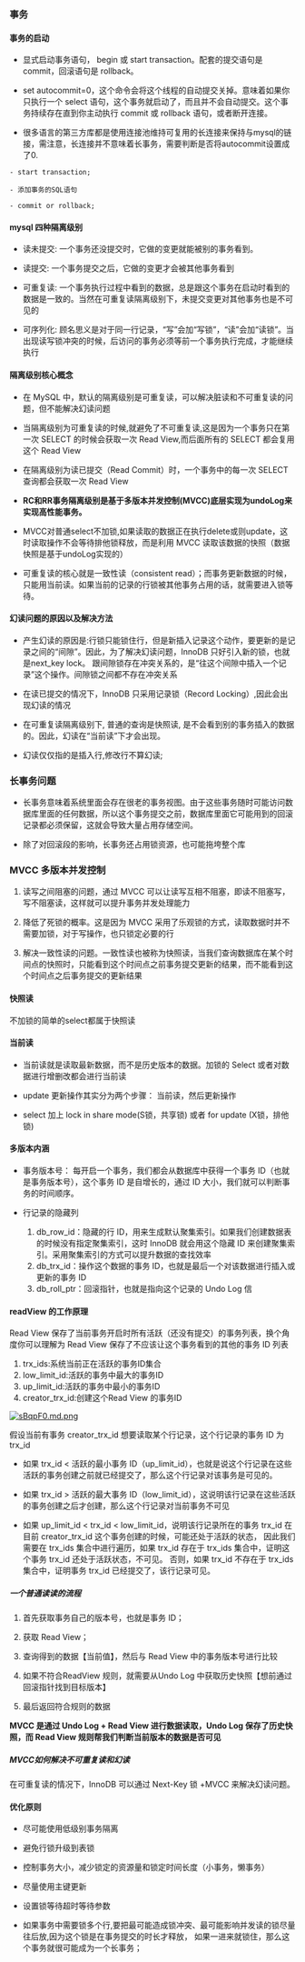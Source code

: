 ### 事务

#### 事务的启动

- 显式启动事务语句， begin 或 start transaction。配套的提交语句是 commit，回滚语句是 rollback。

- set autocommit=0，这个命令会将这个线程的自动提交关掉。意味着如果你只执行一个 select 语句，这个事务就启动了，而且并不会自动提交。这个事务持续存在直到你主动执行 commit 或 rollback 语句，或者断开连接。

- 很多语言的第三方库都是使用连接池维持可复用的长连接来保持与mysql的链接，需注意，长连接并不意味着长事务，需要判断是否将autocommit设置成了0.

```
- start transaction;

- 添加事务的SQL语句

- commit or rollback;

```
#### mysql 四种隔离级别

- 读未提交: 一个事务还没提交时，它做的变更就能被别的事务看到。

- 读提交: 一个事务提交之后，它做的变更才会被其他事务看到

- 可重复读: 一个事务执行过程中看到的数据，总是跟这个事务在启动时看到的数据是一致的。当然在可重复读隔离级别下，未提交变更对其他事务也是不可见的

- 可序列化: 顾名思义是对于同一行记录，“写”会加“写锁”，“读”会加“读锁”。当出现读写锁冲突的时候，后访问的事务必须等前一个事务执行完成，才能继续执行

#### 隔离级别核心概念

- 在 MySQL 中，默认的隔离级别是可重复读，可以解决脏读和不可重复读的问题，但不能解决幻读问题

- 当隔离级别为可重复读的时候,就避免了不可重复读,这是因为一个事务只在第一次 SELECT 的时候会获取一次 Read View,而后面所有的 SELECT 都会复用这个 Read View

- 在隔离级别为读已提交（Read Commit）时，一个事务中的每一次 SELECT 查询都会获取一次 Read View

- **RC和RR事务隔离级别是基于多版本并发控制(MVCC)底层实现为undoLog来实现高性能事务。**

- MVCC对普通select不加锁,如果读取的数据正在执行delete或则update，这时读取操作不会等待排他锁释放，而是利用 MVCC 读取该数据的快照（数据快照是基于undoLog实现的）

- 可重复读的核心就是一致性读（consistent read）；而事务更新数据的时候，只能用当前读。如果当前的记录的行锁被其他事务占用的话，就需要进入锁等待。


#### 幻读问题的原因以及解决方法

- 产生幻读的原因是:行锁只能锁住行，但是新插入记录这个动作，要更新的是记录之间的“间隙”。因此，为了解决幻读问题，InnoDB 只好引入新的锁，也就是next_key lock。
  跟间隙锁存在冲突关系的，是“往这个间隙中插入一个记录”这个操作。间隙锁之间都不存在冲突关系

- 在读已提交的情况下，InnoDB 只采用记录锁（Record Locking）,因此会出现幻读的情况

- 在可重复读隔离级别下, 普通的查询是快照读, 是不会看到别的事务插入的数据的。因此，幻读在“当前读”下才会出现。

- 幻读仅仅指的是插入行,修改行不算幻读;

### 长事务问题

- 长事务意味着系统里面会存在很老的事务视图。由于这些事务随时可能访问数据库里面的任何数据，所以这个事务提交之前，数据库里面它可能用到的回滚记录都必须保留，这就会导致大量占用存储空间。

- 除了对回滚段的影响，长事务还占用锁资源，也可能拖垮整个库

### MVCC 多版本并发控制

1. 读写之间阻塞的问题，通过 MVCC 可以让读写互相不阻塞，即读不阻塞写，写不阻塞读，这样就可以提升事务并发处理能力

2. 降低了死锁的概率。这是因为 MVCC 采用了乐观锁的方式，读取数据时并不需要加锁，对于写操作，也只锁定必要的行

3. 解决一致性读的问题。一致性读也被称为快照读，当我们查询数据库在某个时间点的快照时，只能看到这个时间点之前事务提交更新的结果，而不能看到这个时间点之后事务提交的更新结果

#### 快照读

不加锁的简单的select都属于快照读

#### 当前读

- 当前读就是读取最新数据，而不是历史版本的数据。加锁的 Select 或者对数据进行增删改都会进行当前读

- update 更新操作其实分为两个步骤： 当前读，然后更新操作

- select 加上 lock in share mode(S锁，共享锁) 或者 for update (X锁，排他锁)

#### 多版本内涵

- 事务版本号：
  每开启一个事务，我们都会从数据库中获得一个事务 ID（也就是事务版本号），这个事务 ID 是自增长的，通过 ID 大小，我们就可以判断事务的时间顺序。

- 行记录的隐藏列
  1. db_row_id：隐藏的行 ID，用来生成默认聚集索引。如果我们创建数据表的时候没有指定聚集索引，这时 InnoDB 就会用这个隐藏 ID 来创建聚集索引。采用聚集索引的方式可以提升数据的查找效率
  2. db_trx_id：操作这个数据的事务 ID，也就是最后一个对该数据进行插入或更新的事务 ID
  3. db_roll_ptr：回滚指针，也就是指向这个记录的 Undo Log 信

#### readView 的工作原理

Read View 保存了当前事务开启时所有活跃（还没有提交）的事务列表，换个角度你可以理解为 Read View 保存了不应该让这个事务看到的其他的事务 ID 列表

1. trx_ids:系统当前正在活跃的事务ID集合
2. low_limit_id:活跃的事务中最大的事务ID
3. up_limit_id:活跃的事务中最小的事务ID
4. creator_trx_id:创建这个Read View 的事务ID

[![sBqpF0.md.png](https://s3.ax1x.com/2021/01/16/sBqpF0.md.png)](https://imgchr.com/i/sBqpF0)

假设当前有事务 creator_trx_id 想要读取某个行记录，这个行记录的事务 ID 为 trx_id

- 如果 trx_id < 活跃的最小事务 ID（up_limit_id），也就是说这个行记录在这些活跃的事务创建之前就已经提交了，那么这个行记录对该事务是可见的。

- 如果 trx_id > 活跃的最大事务 ID（low_limit_id），这说明该行记录在这些活跃的事务创建之后才创建，那么这个行记录对当前事务不可见

- 如果 up_limit_id < trx_id < low_limit_id，说明该行记录所在的事务 trx_id 在目前 creator_trx_id 这个事务创建的时候，可能还处于活跃的状态，
  因此我们需要在 trx_ids 集合中进行遍历，如果 trx_id 存在于 trx_ids 集合中，证明这个事务 trx_id 还处于活跃状态，不可见。
  否则，如果 trx_id 不存在于 trx_ids 集合中，证明事务 trx_id 已经提交了，该行记录可见。

##### 一个普通读读的流程

1. 首先获取事务自己的版本号，也就是事务 ID；

2. 获取 Read View；

3. 查询得到的数据【当前值】，然后与 Read View 中的事务版本号进行比较

4. 如果不符合ReadView 规则，就需要从Undo Log 中获取历史快照【想前通过回滚指针找到目标版本】

5. 最后返回符合规则的数据

**MVCC 是通过 Undo Log + Read View 进行数据读取，Undo Log 保存了历史快照，而 Read View 规则帮我们判断当前版本的数据是否可见**

##### MVCC如何解决不可重复读和幻读

在可重复读的情况下，InnoDB 可以通过 Next-Key 锁 +MVCC 来解决幻读问题。

#### 优化原则

- 尽可能使用低级别事务隔离

- 避免行锁升级到表锁

- 控制事务大小，减少锁定的资源量和锁定时间长度（小事务，懒事务）

- 尽量使用主键更新

- 设置锁等待超时等待参数

- 如果事务中需要锁多个行,要把最可能造成锁冲突、最可能影响并发读的锁尽量往后放,因为这个锁是在事务提交的时长才释放，
  如果一进来就锁住，那么这个事务就很可能成为一个长事务；